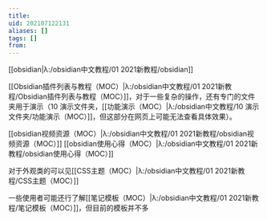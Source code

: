 ```yaml
---
title: 
uid: 202107122131
aliases: []
tags: []
from: 
---
```

[[obsidian|λ:/obsidian中文教程/01 2021新教程/obsidian]]


[[Obsidian插件列表与教程（MOC）|λ:/obsidian中文教程/01 2021新教程/Obsidian插件列表与教程（MOC）]]，对于一些复杂的操作，还有专门的文件夹用于演示（10 演示文件夹，[[功能演示（MOC）|λ:/obsidian中文教程/10 演示文件夹/功能演示（MOC）]]，但这部分在网页上可能无法查看具体效果）。

[[obsidian视频资源（MOC）|λ:/obsidian中文教程/01 2021新教程/obsidian视频资源（MOC）]]
[[obsidian使用心得（MOC）|λ:/obsidian中文教程/01 2021新教程/obsidian使用心得（MOC）]]


对于外观类的可以见[[CSS主题（MOC）|λ:/obsidian中文教程/01 2021新教程/CSS主题（MOC）]]

一些使用者可能还行了解[[笔记模板（MOC）|λ:/obsidian中文教程/01 2021新教程/笔记模板（MOC）]]，但目前的模板并不多